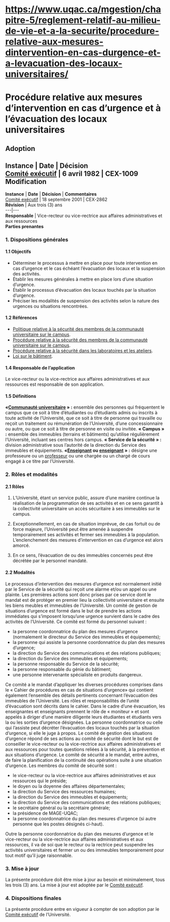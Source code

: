 # https://www.uqac.ca/mgestion/chapitre-5/reglement-relatif-au-milieu-de-vie-et-a-la-securite/procedure-relative-aux-mesures-dintervention-en-cas-durgence-et-a-levacuation-des-locaux-universitaires/

# Procédure relative aux mesures d’intervention en cas d’urgence et à l’évacuation des locaux universitaires
**Adoption**  
---  
**Instance** | **Date** | **Décision**  
[Comité exécutif](https://www.uqac.ca/mgestion/chapitre-5/reglement-relatif-au-milieu-de-vie-et-a-la-securite/procedure-relative-aux-mesures-dintervention-en-cas-durgence-et-a-levacuation-des-locaux-universitaires/<https:/www.uqac.ca/mgestion/lexique/comite-executif/>) | 6 avril 1982 | CEX-1009  
**Modification**  
---  
**Instance** | **Date** | **Décision** | **Commentaires**  
[Comité exécutif](https://www.uqac.ca/mgestion/chapitre-5/reglement-relatif-au-milieu-de-vie-et-a-la-securite/procedure-relative-aux-mesures-dintervention-en-cas-durgence-et-a-levacuation-des-locaux-universitaires/<https:/www.uqac.ca/mgestion/lexique/comite-executif/>) | 18 septembre 2001 | CEX-2862  
**Révision** | Aux trois (3) ans  
---|---  
**Responsable** | Vice-recteur ou vice-rectrice aux affaires administratives et aux ressources  
**Parties prenantes**  
### 1. Dispositions générales
#### 1.1 Objectifs
  * Déterminer le processus à mettre en place pour toute intervention en cas d’urgence et le cas échéant l’évacuation des locaux et la suspension des activités.
  * Établir les mesures générales à mettre en place lors d’une situation d’urgence.
  * Établir le processus d’évacuation des locaux touchés par la situation d’urgence.
  * Préciser les modalités de suspension des activités selon la nature des urgences ou situations rencontrées.


#### 1.2 Références
  * [Politique relative à la sécurité des membres de la communauté universitaire sur le campus](https://www.uqac.ca/mgestion/chapitre-5/reglement-relatif-au-milieu-de-vie-et-a-la-securite/procedure-relative-aux-mesures-dintervention-en-cas-durgence-et-a-levacuation-des-locaux-universitaires/<https:/www.uqac.ca/mgestion/chapitre-5/reglement-relatif-au-milieu-de-vie-et-a-la-securite/politique-relative-a-la-securite-des-membres-de-la-communaute-universitaire-sur-le-campus/>).
  * [Procédure relative à la sécurité des membres de la communauté universitaire sur le campus](https://www.uqac.ca/mgestion/chapitre-5/reglement-relatif-au-milieu-de-vie-et-a-la-securite/procedure-relative-aux-mesures-dintervention-en-cas-durgence-et-a-levacuation-des-locaux-universitaires/<https:/www.uqac.ca/mgestion/chapitre-5/reglement-relatif-au-milieu-de-vie-et-a-la-securite/procedure-relative-a-la-securite-des-membres-de-la-communaute-universitaire-sur-le-campus/>).
  * [Procédure relative à la sécurité dans les laboratoires et les ateliers](https://www.uqac.ca/mgestion/chapitre-5/reglement-relatif-au-milieu-de-vie-et-a-la-securite/procedure-relative-aux-mesures-dintervention-en-cas-durgence-et-a-levacuation-des-locaux-universitaires/<https:/www.uqac.ca/mgestion/chapitre-5/reglement-relatif-au-milieu-de-vie-et-a-la-securite/procedure-relative-a-la-securite-dans-les-laboratoires-et-les-ateliers/>).
  * [Loi sur le bâtiment](https://www.uqac.ca/mgestion/chapitre-5/reglement-relatif-au-milieu-de-vie-et-a-la-securite/procedure-relative-aux-mesures-dintervention-en-cas-durgence-et-a-levacuation-des-locaux-universitaires/<https:/www.legisquebec.gouv.qc.ca/fr/document/lc/B-1.1%20/>).


#### 1.4 Responsable de l’application
Le vice-recteur ou la vice-rectrice aux affaires administratives et aux ressources est responsable de son application.
#### 1.5 Définitions
**«[Communauté universitaire](https://www.uqac.ca/mgestion/chapitre-5/reglement-relatif-au-milieu-de-vie-et-a-la-securite/procedure-relative-aux-mesures-dintervention-en-cas-durgence-et-a-levacuation-des-locaux-universitaires/<https:/www.uqac.ca/mgestion/lexique/communaute-universitaire/>) » :** ensemble des personnes qui fréquentent le campus que ce soit à titre d’étudiantes ou d’étudiants admis ou inscrits à toute activité de l’Université, que ce soit à titre de personne qui travaille ou reçoit un traitement ou rémunération de l’Université, d’une concessionnaire ou autre, ou que ce soit à titre de personne en visite ou invitée.
**« Campus » :** ensemble des immeubles (terrains et bâtiments) qu’utilise régulièrement l’Université, incluant ses centres hors campus.
**« Service de la sécurité » :** division administrative sous l’autorité de la direction du Service des immeubles et équipements.
**«[Enseignant](https://www.uqac.ca/mgestion/chapitre-5/reglement-relatif-au-milieu-de-vie-et-a-la-securite/procedure-relative-aux-mesures-dintervention-en-cas-durgence-et-a-levacuation-des-locaux-universitaires/<https:/www.uqac.ca/mgestion/lexique/enseignant/>) ou [enseignant](https://www.uqac.ca/mgestion/chapitre-5/reglement-relatif-au-milieu-de-vie-et-a-la-securite/procedure-relative-aux-mesures-dintervention-en-cas-durgence-et-a-levacuation-des-locaux-universitaires/<https:/www.uqac.ca/mgestion/lexique/enseignant/>) » :** désigne une professeure ou un [professeur](https://www.uqac.ca/mgestion/chapitre-5/reglement-relatif-au-milieu-de-vie-et-a-la-securite/procedure-relative-aux-mesures-dintervention-en-cas-durgence-et-a-levacuation-des-locaux-universitaires/<https:/www.uqac.ca/mgestion/lexique/professeur/>) ou une chargée ou un chargé de cours engagé à ce titre par l’Université.
### 2. Rôles et modalités
#### 2.1 Rôles
  1. L’Université, étant un service public, assure d’une manière continue la réalisation de la programmation de ses activités et en ce sens garantit à la collectivité universitaire un accès sécuritaire à ses immeubles sur le campus.


  1. Exceptionnellement, en cas de situation imprévue, de cas fortuit ou de force majeure, l’Université peut être amenée à suspendre temporairement ses activités et fermer ses immeubles à la population. L’enclenchement des mesures d’intervention en cas d’urgence est alors amorcé.


  1. En ce sens, l’évacuation de ou des immeubles concernés peut être décrétée par le personnel mandaté.


#### 2.2 Modalités
Le processus d’intervention des mesures d’urgence est normalement initié par le Service de la sécurité qui reçoit une alarme et/ou un appel ou une plainte. Les premières actions sont donc prises par ce service dont le mandat est de protéger en premier lieu la collectivité universitaire et ensuite les biens meubles et immeubles de l’Université.
Un comité de gestion de situations d’urgence est formé dans le but de prendre les actions immédiates qui s’imposent lorsqu’une urgence survient dans le cadre des activités de l’Université. Ce comité est formé du personnel suivant :
  * la personne coordonnatrice du plan des mesures d’urgence (normalement le directeur du Service des immeubles et équipements);
  * la personne qui assiste la personne coordonnatrice du plan des mesures d’urgence;
  * la direction du Service des communications et des relations publiques;
  * la direction du Service des immeubles et équipements;
  * la personne responsable du Service de la sécurité;
  * la personne responsable du génie du bâtiment;
  * une personne intervenante spécialiste en produits dangereux.


Ce comité a le mandat d’appliquer les diverses procédures comprises dans le « Cahier de procédures en cas de situations d’urgence» qui contient également l’ensemble des détails pertinents concernant l’évacuation des immeubles de l’Université. Les rôles et responsabilités de l’unité d’évacuation sont décrits dans le cahier. Dans le cadre d’une évacuation, les enseignantes et enseignants prennent le rôle de « moniteur » et sont appelés à diriger d’une manière diligente leurs étudiantes et étudiants vers la ou les sorties d’urgence désignées.
La personne coordonnatrice ou celle qui l’assiste peut décréter l’évacuation des locaux touchés par la situation d’urgence, si elle le juge à propos.
Le comité de gestion des situations d’urgence répond de ses actions au comité de sécurité dont le but est de conseiller le vice-recteur ou la vice-rectrice aux affaires administratives et aux ressources pour toutes questions reliées à la sécurité, à la prévention et aux situations d’urgence. Le comité de sécurité a le mandat, entre autres, de faire la planification de la continuité des opérations suite à une situation d’urgence. Les membres du comité de sécurité sont :
  * le vice-recteur ou la vice-rectrice aux affaires administratives et aux ressources qui le préside;
  * le doyen ou la doyenne des affaires départementales;
  * la direction du Service des ressources humaines;
  * la direction du Service des immeubles et équipements;
  * la direction du Service des communications et des relations publiques;
  * le secrétaire général ou la secrétaire générale;
  * la présidence de MAGE-UQAC;
  * la personne coordonnatrice du plan des mesures d’urgence (si autre personne que les postes désignés ci-haut).


Outre la personne coordonnatrice du plan des mesures d’urgence et le vice-recteur ou la vice-rectrice aux affaires administratives et aux ressources, il va de soi que le recteur ou la rectrice peut suspendre les activités universitaires et fermer un ou des immeubles temporairement pour tout motif qu’il juge raisonnable.
### 3. Mise à jour
La présente procédure doit être mise à jour au besoin et minimalement, tous les trois (3) ans. La mise à jour est adoptée par le [Comité exécutif](https://www.uqac.ca/mgestion/chapitre-5/reglement-relatif-au-milieu-de-vie-et-a-la-securite/procedure-relative-aux-mesures-dintervention-en-cas-durgence-et-a-levacuation-des-locaux-universitaires/<https:/www.uqac.ca/mgestion/lexique/comite-executif/>).
### 4. Dispositions finales
La présente procédure entre en vigueur à compter de son adoption par le [Comité exécutif](https://www.uqac.ca/mgestion/chapitre-5/reglement-relatif-au-milieu-de-vie-et-a-la-securite/procedure-relative-aux-mesures-dintervention-en-cas-durgence-et-a-levacuation-des-locaux-universitaires/<https:/www.uqac.ca/mgestion/lexique/comite-executif/>) de l’Université.
